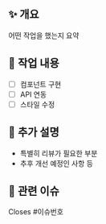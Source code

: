 ## ✨ 개요

어떤 작업을 했는지 요약

## 🔨 작업 내용

- [ ] 컴포넌트 구현
- [ ] API 연동
- [ ] 스타일 수정

## 📝 추가 설명

- 특별히 리뷰가 필요한 부분
- 추후 개선 예정인 사항 등

## 🔗 관련 이슈

Closes #이슈번호
